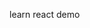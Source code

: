 <!--
 * @Description: 
 * @Author: zhaocheng.zhai
 * @Date: 2022-04-15 17:12:35
 * @LastEditTime: 2022-04-18 16:28:59
 * @LastEditors: zhaocheng.zhai
-->
learn react demo
